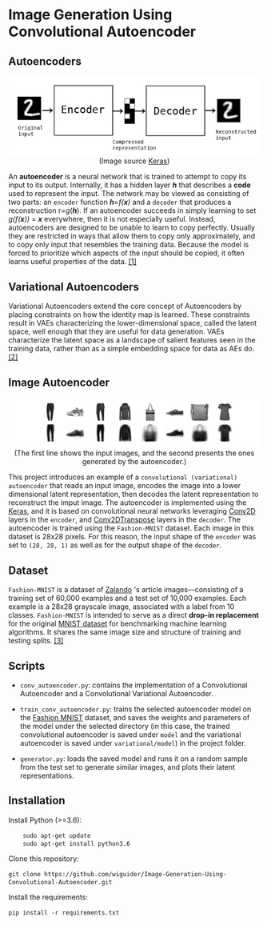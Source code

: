 # **Image Generation Using Convolutional Autoencoder**

## **Autoencoders**

<p align="center">
  <img src="https://raw.githubusercontent.com/wiguider/Image-Generation-Using-Convolutional-Autoencoder/main/images/autoencoder_schema.jpeg">
  <br>
  (Image source <a href="https://blog.keras.io/building-autoencoders-in-keras.html"> Keras</a>)
</p>

An **autoencoder** is a neural network that is trained to attempt to copy its input to its output. Internally, it has a hidden layer ***h*** that describes a **code** used to represent the input. The network may be viewed as consisting of two parts: an ``encoder`` function ***h***=*f(***x***)* and a ``decoder`` that produces a reconstruction r=*g*(***h***). If an autoencoder succeeds in simply learning to set *g(f(***x***))* = ***x*** everywhere, then it is not especially useful. Instead, autoencoders are designed to be unable to learn to copy perfectly. Usually they are restricted in ways that allow them to copy only approximately, and to copy only input that resembles the training data. Because the model is forced to prioritize which aspects of the input should be copied, it often learns useful properties of the data. [[1]](https://www.deeplearningbook.org/)

## **Variational Autoencoders**

Variational Autoencoders extend the core concept of Autoencoders by placing constraints on how the identity map is learned. These constraints result in VAEs characterizing the lower-dimensional space, called the latent space, well enough that they are useful for data generation. VAEs characterize the latent space as a landscape of salient features seen in the training data, rather than as a simple embedding space for data as AEs do. [[2]](https://hackernoon.com/an-introduction-to-variational-autoencoders-using-keras)
## **Image Autoencoder**

<p align="center">
  <img src="https://raw.githubusercontent.com/wiguider/Image-Generation-Using-Convolutional-Autoencoder/main/images/Fashion-Image-Generation-Using-Convolutional-Autoencoder.png">
  (The first line shows the input images, and the second presents the ones generated by the autoencoder.)
</p>

This project introduces an example of a ``convolutional (variational) autoencoder`` that reads an input image, encodes the image into a lower dimensional latent representation, then decodes the latent representation to reconstruct the imput image.
The autoencoder is implemented using the [Keras](https://keras.io/), and it is based on convolutional neural networks leveraging [Conv2D](https://keras.io/api/layers/convolution_layers/convolution2d/) layers in the ``encoder``, and [Conv2DTranspose](https://keras.io/api/layers/convolution_layers/convolution2d_transpose/) layers in the ``decoder``.
The autoencoder is trained using the `Fashion-MNIST` dataset. Each image in this dataset is 28x28 pixels. For this reason, the input shape of the ``encoder`` was set to ``(28, 28, 1)`` as well as for the output shape of the ``decoder``.

## Dataset
`Fashion-MNIST` is a dataset of [Zalando](https://jobs.zalando.com/tech/) 's article images—consisting of a training set of 60,000 examples and a test set of 10,000 examples. Each example is a 28x28 grayscale image, associated with a label from 10 classes. `Fashion-MNIST` is intended to serve as a direct **drop-in replacement** for the original [MNIST dataset](http://yann.lecun.com/exdb/mnist/) for benchmarking machine learning algorithms. It shares the same image size and structure of training and testing splits. [[3]](https://github.com/zalandoresearch/fashion-mnist)
## Scripts

* ``conv_autoencoder.py``: contains the implementation of a Convolutional Autoencoder and a Convolutional Variational Autoencoder.

* ``train_conv_autoencoder.py``: trains the selected autoencoder model on the [Fashion MNIST](https://github.com/zalandoresearch/fashion-mnist) dataset, and saves the weights and parameters of the model under the selected directory (in this case, the trained convolutional autoencoder is saved under ``model`` and the variational autoencoder is saved under ``variational/model``) in the project folder.

* ``generator.py``: loads the saved model and runs it on a random sample from the test set to generate similar images, and plots their latent representations.


## Installation

Install Python (>=3.6):

```
    sudo apt-get update
    sudo apt-get install python3.6
```

Clone this repository:

```
git clone https://github.com/wiguider/Image-Generation-Using-Convolutional-Autoencoder.git
```

Install the requirements:

```
pip install -r requirements.txt
```
